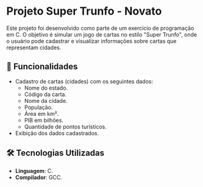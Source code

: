 # Projeto Super Trunfo - Novato

Este projeto foi desenvolvido como parte de um exercício de programação em C. O objetivo é simular um jogo de cartas no estilo "Super Trunfo", onde o usuário pode cadastrar e visualizar informações sobre cartas que representam cidades.

## 🚀 Funcionalidades
- Cadastro de cartas (cidades) com os seguintes dados:
  - Nome do estado.
  - Código da carta.
  - Nome da cidade.
  - População.
  - Área em km².
  - PIB em bilhões.
  - Quantidade de pontos turísticos.
- Exibição dos dados cadastrados.

## 🛠️ Tecnologias Utilizadas
- **Linguagem**: C.
- **Compilador**: GCC.
